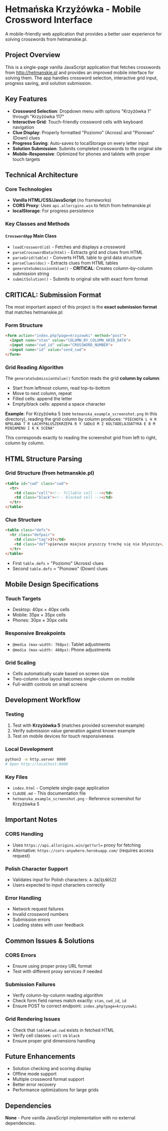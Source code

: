 # Hetmańska Krzyżówka - Mobile Crossword Interface

A mobile-friendly web application that provides a better user experience for solving crosswords from hetmanskie.pl.

## Project Overview

This is a single-page vanilla JavaScript application that fetches crosswords from http://hetmanskie.pl and provides an improved mobile interface for solving them. The app handles crossword selection, interactive grid input, progress saving, and solution submission.

## Key Features

- **Crossword Selection**: Dropdown menu with options "Krzyżówka 1" through "Krzyżówka 117"
- **Interactive Grid**: Touch-friendly crossword cells with keyboard navigation
- **Clue Display**: Properly formatted "Poziomo" (Across) and "Pionowo" (Down) clues
- **Progress Saving**: Auto-saves to localStorage on every letter input
- **Solution Submission**: Submits completed crosswords to the original site
- **Mobile-Responsive**: Optimized for phones and tablets with proper touch targets

## Technical Architecture

### Core Technologies
- **Vanilla HTML/CSS/JavaScript** (no frameworks)
- **CORS Proxy**: Uses `api.allorigins.win` to fetch from hetmanskie.pl
- **localStorage**: For progress persistence

### Key Classes and Methods

#### `CrosswordApp` Main Class
- `loadCrossword(id)` - Fetches and displays a crossword
- `parseCrosswordData(html)` - Extracts grid and clues from HTML
- `parseGrid(table)` - Converts HTML table to grid data structure
- `parseClues(doc)` - Extracts clues from HTML tables
- `generateSubmissionValue()` - **CRITICAL**: Creates column-by-column submission string
- `submitSolution()` - Submits to original site with exact form format

## CRITICAL: Submission Format

The most important aspect of this project is the **exact submission format** that matches hetmanskie.pl:

### Form Structure
```html
<form action="index.php?page=krzyzowki" method="post">
  <input name="stan" value="COLUMN_BY_COLUMN_GRID_DATA">
  <input name="cwd_id" value="CROSSWORD_NUMBER">
  <input name="id" value="send_cwd">
</form>
```

### Grid Reading Algorithm
The `generateSubmissionValue()` function reads the grid **column by column**:
- Start from leftmost column, read top-to-bottom
- Move to next column, repeat
- Filled cells: append the letter
- Empty/black cells: append a space character

**Example**: For Krzyżówka 5 (see `hetmanska_example_screenshot.png` in this directory), reading the grid column by column produces:
`"PIECHOTA L H R NPOLANA T R ŁACHYPALUSZEKRZEPA R Y SADŁO M Z KOLTADELAJDATYKA E B M MINIAMENU I K K SCENA"`

This corresponds exactly to reading the screenshot grid from left to right, column by column.

## HTML Structure Parsing

### Grid Structure (from hetmanskie.pl)
```html
<table id="cwd" class="cwd">
  <tr>
    <td class="cell"><!-- fillable cell --></td>
    <td class="black"><!-- blocked cell --></td>
  </tr>
</table>
```

### Clue Structure
```html
<table class="defs">
  <tr class="defpair">
    <td class="tag">3)</td>
    <td class="def">pierwsze miejsce pryszczy trochę się nie błyszczy</td>
  </tr>
</table>
```

- First `table.defs` = "Poziomo" (Across) clues
- Second `table.defs` = "Pionowo" (Down) clues

## Mobile Design Specifications

### Touch Targets
- Desktop: 40px × 40px cells
- Mobile: 35px × 35px cells  
- Phones: 30px × 30px cells

### Responsive Breakpoints
- `@media (max-width: 768px)`: Tablet adjustments
- `@media (max-width: 480px)`: Phone adjustments

### Grid Scaling
- Cells automatically scale based on screen size
- Two-column clue layout becomes single-column on mobile
- Full-width controls on small screens

## Development Workflow

### Testing
1. Test with **Krzyżówka 5** (matches provided screenshot example)
2. Verify submission value generation against known example
3. Test on mobile devices for touch responsiveness

### Local Development
```bash
python3 -m http.server 8000
# Open http://localhost:8000
```

### Key Files
- `index.html` - Complete single-page application
- `CLAUDE.md` - This documentation file
- `hetmanska_example_screenshot.png` - Reference screenshot for Krzyżówka 5

## Important Notes

### CORS Handling
- Uses `https://api.allorigins.win/get?url=` proxy for fetching
- Alternative: `https://cors-anywhere.herokuapp.com/` (requires access request)

### Polish Character Support
- Validates input for Polish characters: `A-ZĄĆĘŁŃÓŚŹŻ`
- Users expected to input characters correctly

### Error Handling
- Network request failures
- Invalid crossword numbers
- Submission errors
- Loading states with user feedback

## Common Issues & Solutions

### CORS Errors
- Ensure using proper proxy URL format
- Test with different proxy services if needed

### Submission Failures
- Verify column-by-column reading algorithm
- Check form field names match exactly: `stan`, `cwd_id`, `id`
- Ensure POST to correct endpoint: `index.php?page=krzyzowki`

### Grid Rendering Issues
- Check that `table#cwd.cwd` exists in fetched HTML
- Verify cell classes: `cell` vs `black`
- Ensure proper grid dimensions handling

## Future Enhancements

- Solution checking and scoring display
- Offline mode support
- Multiple crossword format support
- Better error recovery
- Performance optimizations for large grids

## Dependencies

**None** - Pure vanilla JavaScript implementation with no external dependencies.